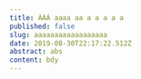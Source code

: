 ```yaml
---
title: ÁÁÁ aaaa aa a a a a a
published: false
slug: aaaaaaaaaaaaaaaaaa
date: 2019-08-30T22:17:22.512Z
abstract: abs
content: bdy
---
```



